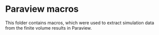 # Paraview macros

This folder contains macros, which were used to extract simulation data from the finite volume results in Paraview.
